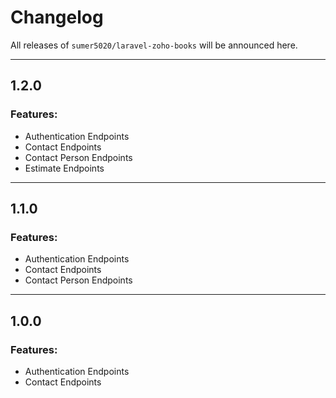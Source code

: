 # Changelog

All releases of `sumer5020/laravel-zoho-books` will be announced here.

-------------------------------

## 1.2.0

### Features:
* Authentication Endpoints
* Contact Endpoints
* Contact Person Endpoints
* Estimate Endpoints
-------------------------------

## 1.1.0

### Features:
* Authentication Endpoints
* Contact Endpoints
* Contact Person Endpoints

-------------------------------

## 1.0.0

### Features:
* Authentication Endpoints
* Contact Endpoints
